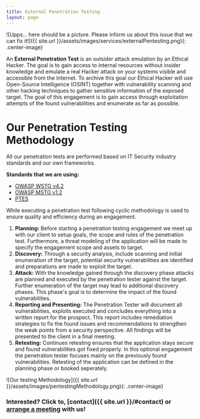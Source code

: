 ```yaml
---
title: External Penetration Testing
layout: page
---
```


![Upps... here should be a picture. Please inform us about this issue that we can fix it!]({{ site.url }}/assets/images/services/externalPentesting.png){: .center-image} 

An **External Penetration Test** is an outsider attack emulation by an Ethical Hacker. The goal is to gain access to internal resources without insider knowledge and emulate a real Hacker attack on your systems visible and accessible from the Internet. To archive this goal our Ethical Hacker will use Open-Source Intelligence (OSINT) together with vulnerability scanning and other hacking techniques to gather sensitive information of the exposed target. The goal of this engagement is to gain access through exploitation attempts of the found vulnerabilities and enumerate as far as possible.

# Our Penetration Testing Methodology

All our penetration tests are performed based on IT Security industry standards and our own frameworks.  
  
**Standards that we are using:** 

* [OWASP WSTG v4.2](https://owasp.org/www-project-web-security-testing-guide/v42/)
* [OWASP MSTG v1.2](https://mobile-security.gitbook.io/mobile-security-testing-guide)
* [PTES](http://www.pentest-standard.org)  
  
While executing a penetration test following cyclic methodology is used to ensure quality and efficiency during an engagement.  
  
1. **Planning:** Before starting a penetration testing engagement we meet up with our client to setup goals, the scope and rules of the penetration test. Furthermore, a threat modeling of the application will be made to specify the engagement scope and assets to target.
2. **Discovery:** Through a security analysis, include scanning and initial enumeration of the target, potential security vulnerabilities are identified and preparations are made to exploit the target.
3. **Attack:** With the knowledge gained through the discovery phase attacks are planned and executed by the penetration tester against the target. Further enumeration of the target may lead to additional discovery phases. This phase's goal is to determine the impact of the found vulnerabilities.
3. **Reporting and Presenting:** The Penetration Tester will document all vulnerabilities, exploits executed and concludes everything into a written report for the prospect. This report includes remediation strategies to fix the found issues and recommendations to strengthen the weak points from a security perspective. All findings will be presented to the client in a final meeting.
4. **Retesting:** Continues retesting ensures that the application stays secure and found vulnerabilities got fixed properly. In this optional engagement the penetration tester focuses mainly on the previously found vulnerabilities. Retesting of the application can be defined in the planning phase or booked seperately.

![Our testing Methodology]({{ site.url }}/assets/images/pentestingMethodology.png){: .center-image} 

### Interested? Click to, [contact]({{ site.url }}/#contact) or [arrange a meeting](https://calendly.com/wwhh) with us!

<style>
.center-image
{
	margin: 0 auto;
	display: block;
}
</style>
